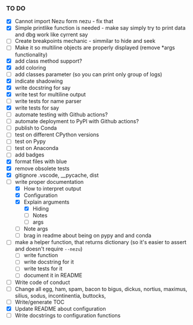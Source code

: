 ### TO DO

- [x] Cannot import Nezu form nezu - fix that
- [x] Simple printlike function is needed - make say simply try to print data and dbg work like cyrrent say
- [ ] Create breakpoints mechanic - simmilar to hide and seek
- [ ] Make it so multiline objects are properly displayed (remove *args functionality)
- [x] add class method support?
- [x] add coloring
- [ ] add classes parameter (so you can print only group of logs)
- [x] indicate shadowing
- [x] write docstring for say
- [x] write test for multiline output
- [ ] write tests for name parser
- [x] write tests for say
- [ ] automate testing with Github actions?
- [ ] automate deployment to PyPI with Github actions?
- [ ] publish to Conda
- [ ] test on different CPython versions
- [ ] test on Pypy
- [ ] test on Anaconda
- [ ] add badges
- [x] format files with blue
- [x] remove obsolete tests
- [x] gitignore .vscode, \_\_pycache, dist
- [ ] write proper documentation
  - [x] How to interpret output
  - [x] Configuration
  - [x] Explain arguments
    - [x] Hiding
    - [ ] Notes
    - [ ] args
  - [ ] Note args
  - [ ] brag in readme about being on pypy and and conda
- [ ] make a helper function, that returns dictionary (so it's easier to assert and doesn't require `--nezu`)
  - [ ] write function
  - [ ] write docstring for it
  - [ ] write tests for it
  - [ ] document it in README
- [ ] Write code of conduct
- [ ] Change all egg, ham, spam, bacon to bigus, dickus, nortius, maximus, silius, sodus, incontinentia, buttocks, 
- [ ] Write/generate TOC
- [x] Update README about configuration
- [ ] Write docstrings to configuration functions